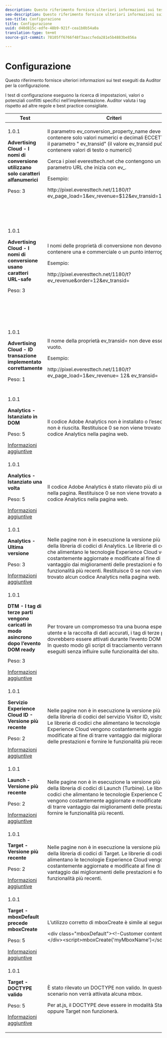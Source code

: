 ```yaml
---
description: Questo riferimento fornisce ulteriori informazioni sui test eseguiti da Auditor per la configurazione.
seo-description: Questo riferimento fornisce ulteriori informazioni sui test eseguiti da Auditor per la configurazione.
seo-title: Configurazione
title: Configurazione
uuid: d40d815c-edfe-48b9-921f-cea1b0b54a0a
translation-type: tm+mt
source-git-commit: 78105ff6766f48f3aaccfeda281e5b4883be856a

---
```



# Configurazione

Questo riferimento fornisce ulteriori informazioni sui test eseguiti da Auditor per la configurazione.

I test di configurazione eseguono la ricerca di impostazioni, valori o potenziali conflitti specifici nell’implementazione. Auditor valuta i tag rispetto ad altre regole e best practice consigliate.

<table id="table_A8A1FC360482447185C8460A18426638"> 
 <thead> 
  <tr> 
   <th colname="col1" class="entry"> Test </th> 
   <th colname="col2" class="entry"> Criteri </th> 
   <th colname="col3" class="entry"> Consiglio </th> 
  </tr>
 </thead>
 <tbody> 
  <tr> 
   <td colname="col1"> 
    <draft-comment>
      1.0.1 
    </draft-comment> <p><b>Advertising Cloud - I nomi di conversione utilizzano solo caratteri alfanumerici</b> </p> <p>Peso: 3 </p> </td> 
   <td colname="col2"> <p>Il parametro <span class="codeph"> ev_conversion_property_name</span> deve contenere solo valori numerici e decimali ECCETTO per il parametro "<span class="codeph"> ev_transid</span>" (il valore <span class="codeph"> ev_transid</span> può contenere valori di testo o numerici) </p> <p>Cerca i pixel <span class="codeph"> everesttech.net</span> che contengono un parametro URL che inizia con <span class="codeph"> ev_</span>. </p> <p>Esempio: </p> <p><span class="codeph"> http://pixel.everesttech.net/1180/t?ev_page_load=1&amp;ev_revenue=$12&amp;ev_transid=1hf74i47 </span> </p> </td> 
   <td colname="col3"> <p> Assicurati che i parametri delle proprietà della transazione contengano solo valori numerici e decimali. </p> <p> <p>Avviso: qualsiasi altro tipo di valore potrebbe causare la perdita di dati. </p> </p> </td> 
  </tr> 
  <tr> 
   <td colname="col1"> 
    <draft-comment>
      1.0.1 
    </draft-comment> <p><b>Advertising Cloud - I nomi di conversione usano caratteri URL-safe</b> </p> <p>Peso: 3 </p> </td> 
   <td colname="col2"> <p> I nomi delle proprietà di conversione non devono contenere una e commerciale o un punto interrogativo. </p> <p> Esempio: </p> <p><span class="codeph"> http://pixel.everesttech.net/1180/t?ev_revenue&amp;order=12&amp;ev_transid=</span> </p> </td> 
   <td colname="col3"> <p>Assicurati che i parametri della proprietà della transazione non contengano una e commerciale o un punto interrogativo non codificati. Interrompono il formato URL. </p> <p> <p>Avviso: parametri di proprietà che contengono una e commerciale o un punto interrogativo non codificati (ad esempio: <span class="codeph"> ev_formComplete?=1</span> o <span class="codeph"> ev_formComplete&amp;Submit=1</span>), potrebbero causare una perdita di dati. </p> </p> </td> 
  </tr> 
  <tr> 
   <td colname="col1"> 
    <draft-comment>
      1.0.1 
    </draft-comment> <p><b>Advertising Cloud - ID transazione implementato correttamente</b> </p> <p>Peso: 1 </p> </td> 
   <td colname="col2"> <p> Il nome della proprietà <span class="codeph"> ev_transid=</span> non deve essere vuoto. </p> <p>Esempio: </p> <p> <span class="codeph"> http://pixel.everesttech.net/1180/t?ev_page_load=1&amp;ev_revenue= 12&amp; ev_transid=</span> </p> </td> 
   <td colname="col3"> <p>Il nome della proprietà <span class="codeph"> ev_transid=</span> deve necessariamente contenere un valore (<span class="codeph"> ev_transid=</span>). Se lasciato senza valori, potrebbe verificarsi una perdita di dati della transazione. Assegna un valore a <span class="codeph"> ev_transid=</span> o rimuovi il parametro dal pixel. </p> </td> 
  </tr> 
  <tr> 
   <td colname="col1"> 
    <draft-comment>
      1.0.1 
    </draft-comment> <p><b>Analytics - Istanziato in DOM</b> </p> <p>Peso: 5 </p> <p><a href="https://docs.adobe.com/content/help/it-IT/analytics/implementation/home.html" format="html" scope="external"> Informazioni aggiuntive</a> </p> </td> 
   <td colname="col2"> <p> Il codice Adobe Analytics non è installato o l’esecuzione non è riuscita. Restituisce 0 se non viene trovato alcun codice Analytics nella pagina web. </p> </td> 
   <td colname="col3"> <p>Verifica che il tag Analytics sia implementato nella pagina e non sia bloccato dalle attività di script successive. </p> </td> 
  </tr> 
  <tr> 
   <td colname="col1"> 
    <draft-comment>
      1.0.1 
    </draft-comment> <p><b>Analytics - Istanziato una volta</b> </p> <p>Peso: 5 </p> <p><a href="https://docs.adobe.com/content/help/it-IT/analytics/implementation/home.html" format="https" scope="external"> Informazioni aggiuntive</a> </p> </td> 
   <td colname="col2"> <p> Il codice Adobe Analytics è stato rilevato più di una volta nella pagina. Restituisce 0 se non viene trovato alcun codice Analytics nella pagina web. </p> </td> 
   <td colname="col3"> <p>Accertati che nella pagina sia presente un solo tag Analytics. </p> </td> 
  </tr> 
  <tr> 
   <td colname="col1"> 
    <draft-comment>
      1.0.1 
    </draft-comment> <p><b>Analytics - Ultima versione</b> </p> <p>Peso: 3 </p> <p><a href="https://docs.adobe.com/content/help/it-IT/analytics/implementation/appmeasurement-updates.html" format="https" scope="external"> Informazioni aggiuntive</a> </p> </td> 
   <td colname="col2"> <p> Nelle pagine non è in esecuzione la versione più recente della libreria di codici di Analytics. Le librerie di codici che alimentano le tecnologie Experience Cloud vengono costantemente aggiornate e modificate al fine di trarre vantaggio dai miglioramenti delle prestazioni e fornire le funzionalità più recenti. Restituisce 0 se non viene trovato alcun codice Analytics nella pagina web. </p> </td> 
   <td colname="col3"> <p>Installa la versione più recente della libreria Analytics. </p> </td> 
  </tr> 
  <tr> 
   <td colname="col1"> 
    <draft-comment>
      1.0.1 
    </draft-comment> <p><b>DTM - I tag di terze parti vengono caricati in modo asincrono dopo l’evento DOM ready</b> </p> <p>Peso: 3 </p> <p><a href="https://docs.adobe.com/content/help/it-IT/dtm/using/resources/load-order.html" format="html" scope="external"> Informazioni aggiuntive</a> </p> </td> 
   <td colname="col2"> <p>Per trovare un compromesso tra una buona esperienza utente e la raccolta di dati accurati, i tag di terze parti dovrebbero essere attivati durante l’evento DOM ready. In questo modo gli script di tracciamento verranno eseguiti senza influire sulle funzionalità del sito. </p> </td> 
   <td colname="col3"> <p>Per risolvere questo problema, modifica tutte le regole che eseguono pixel di terze parti in modo che vengano attivate in corrispondenza dell’evento DOM Ready. </p> </td> 
  </tr> 
  <tr> 
   <td colname="col1"> 
    <draft-comment>
      1.0.1 
    </draft-comment> <p><b>Servizio Experience Cloud ID - Versione più recente</b> </p> <p>Peso: 2 </p> <p><a href="https://docs.adobe.com/content/help/it-IT/dtm/using/tools/macid.html" format="html" scope="external"> Informazioni aggiuntive</a> </p> </td> 
   <td colname="col2"> <p> Nelle pagine non è in esecuzione la versione più recente della libreria di codici del servizio Visitor ID, <span class="codeph"> visitorAPI.js</span>. Le librerie di codici che alimentano le tecnologie Experience Cloud vengono costantemente aggiornate e modificate al fine di trarre vantaggio dai miglioramenti delle prestazioni e fornire le funzionalità più recenti. </p> </td> 
   <td colname="col3"> <p>Installa la versione più recente della libreria del servizio Visitor ID. </p> </td> 
  </tr> 
  <tr> 
   <td colname="col1"> 
    <draft-comment>
      1.0.1 
    </draft-comment> <p><b>Launch - Versione più recente</b> </p> <p>Peso: 2 </p> <p><a href="https://adobe.com/go/launch_help_get_started" format="https" scope="external"> Informazioni aggiuntive</a> </p> </td> 
   <td colname="col2"> <p>Nelle pagine non è in esecuzione la versione più recente della libreria di codici di Launch (Turbine). Le librerie di codici che alimentano le tecnologie Experience Cloud vengono costantemente aggiornate e modificate al fine di trarre vantaggio dai miglioramenti delle prestazioni e fornire le funzionalità più recenti. </p> </td> 
   <td colname="col3"> <p> Aggiorna la libreria Launch generando e pubblicando nuovamente la libreria Launch. </p> </td> 
  </tr> 
  <tr> 
   <td colname="col1"> 
    <draft-comment>
      1.0.1 
    </draft-comment> <p><b>Target - Versione più recente</b> </p> <p>Peso: 2 </p> <p><a href="https://docs.adobe.com/content/help/en/dtm/implementing/target/update-target-tool.html" format="html" scope="external"> Informazioni aggiuntive</a> </p> </td> 
   <td colname="col2"> <p> Nelle pagine non è in esecuzione la versione più recente della libreria di codici di Target. Le librerie di codici che alimentano le tecnologie Experience Cloud vengono costantemente aggiornate e modificate al fine di trarre vantaggio dai miglioramenti delle prestazioni e fornire le funzionalità più recenti. </p> </td> 
   <td colname="col3"> <p>Installa la versione più recente della libreria Target. </p> </td> 
  </tr> 
  <tr> 
   <td colname="col1"> 
    <draft-comment>
      1.0.1 
    </draft-comment> <p><b>Target - mboxDefault precede mboxCreate </b> </p> <p>Peso: 5 </p> <p><a href="https://docs.adobe.com/content/help/en/target/using/implement-target/client-side/mbox-implement/mbox-download.html" format="html" scope="external"> Informazioni aggiuntive</a> </p> </td> 
   <td colname="col2"> <p>L’utilizzo corretto di <span class="codeph"> mboxCreate</span> è simile al seguente: </p> <p> <span class="codeph"> &lt;div class="mboxDefault"&gt;&lt;!-Customer content--&gt;&lt;/div&gt;&lt;script&gt;mboxCreate('myMboxName')&lt;/script&gt;</span> </p> </td> 
   <td colname="col3"> <p>Accertati di includere un tag <span class="codeph"> &lt;div class="mboxDefault"&gt;&lt;/div&gt;</span> prima di richiamare <span class="codeph"> mboxCreate()</span>. at.js non ne aggiungerà uno. </p> </td> 
  </tr> 
  <tr> 
   <td colname="col1"> 
    <draft-comment>
      1.0.1 
    </draft-comment> <p><b>Target - DOCTYPE valido</b> </p> <p>Peso: 5 </p> <p><a href="https://docs.adobe.com/help/en/target/using/implement-target/client-side/faq-at-js/target-atjs-faq.html#what-html-doctype-does-atjs-require" format="html" scope="external"> Informazioni aggiuntive</a> </p> </td> 
   <td colname="col2"> <p> È stato rilevato un DOCTYPE non valido. In questo scenario non verrà attivata alcuna mbox. </p> <p>Per at.js, il DOCTYPE deve essere in modalità Standard oppure Target non funzionerà. </p> </td> 
   <td colname="col3"> <p>Aggiorna il DOCTYPE nella pagina. </p> </td> 
  </tr> 
 </tbody> 
</table>

